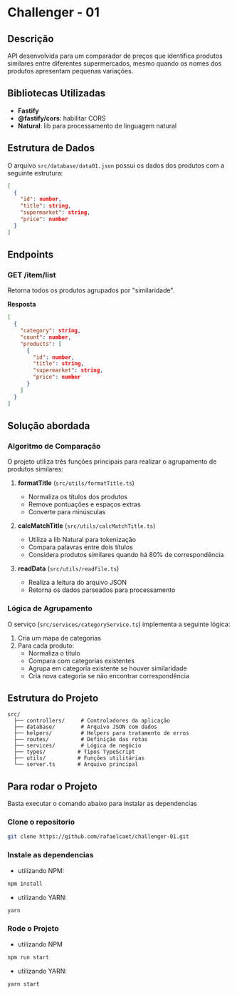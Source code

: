 # Challenger - 01

## Descrição

API desenvolvida para um comparador de preços que identifica produtos similares entre diferentes supermercados, mesmo quando os nomes dos produtos apresentam pequenas variações.

## Bibliotecas Utilizadas

- **Fastify**
- **@fastify/cors**: habilitar CORS
- **Natural**: lib para processamento de linguagem natural

## Estrutura de Dados

O arquivo `src/database/data01.json` possui os dados dos produtos com a seguinte estrutura:

```json
[
  {
    "id": number,
    "title": string,
    "supermarket": string,
    "price": number
  }
]

```

## Endpoints

### GET /item/list

Retorna todos os produtos agrupados por "similaridade".

**Resposta**

```json
[
  {
    "category": string,
    "count": number,
    "products": [
      {
        "id": number,
        "title": string,
        "supermarket": string,
        "price": number
      }
    ]
  }
]
```

## Solução abordada

### Algoritmo de Comparação

O projeto utiliza três funções principais para realizar o agrupamento de produtos similares:

1. **formatTitle** (`src/utils/formatTitle.ts`)
   - Normaliza os títulos dos produtos
   - Remove pontuações e espaços extras
   - Converte para minúsculas

2. **calcMatchTitle** (`src/utils/calcMatchTitle.ts`)
   - Utiliza a lib Natural para tokenização
   - Compara palavras entre dois títulos
   - Considera produtos similares quando há 80% de correspondência

3. **readData** (`src/utils/readFile.ts`)
   - Realiza a leitura do arquivo JSON
   - Retorna os dados parseados para processamento

### Lógica de Agrupamento

O serviço (`src/services/categoryService.ts`) implementa a seguinte lógica:

1. Cria um mapa de categorias
2. Para cada produto:
   - Normaliza o título
   - Compara com categorias existentes
   - Agrupa em categoria existente se houver similaridade
   - Cria nova categoria se não encontrar correspondência

## Estrutura do Projeto

```
src/
  ├── controllers/     # Controladores da aplicação
  ├── database/        # Arquivo JSON com dados
  ├── helpers/         # Helpers para tratamento de erros
  ├── routes/          # Definição das rotas
  ├── services/        # Lógica de negócio
  ├── types/          # Tipos TypeScript
  ├── utils/          # Funções utilitárias
  └── server.ts       # Arquivo principal
```

## Para rodar o Projeto

Basta executar o comando abaixo para instalar as dependencias

### Clone o repositorio

```bash
git clone https://github.com/rafaelcaet/challenger-01.git
```

### Instale as dependencias

- utilizando NPM:

```bash
npm install
```

- utilizando YARN:

```bash
yarn
```

### Rode o Projeto

- utilizando NPM

```bash
npm run start
```

- utilizando YARN:

```bash
yarn start
```
